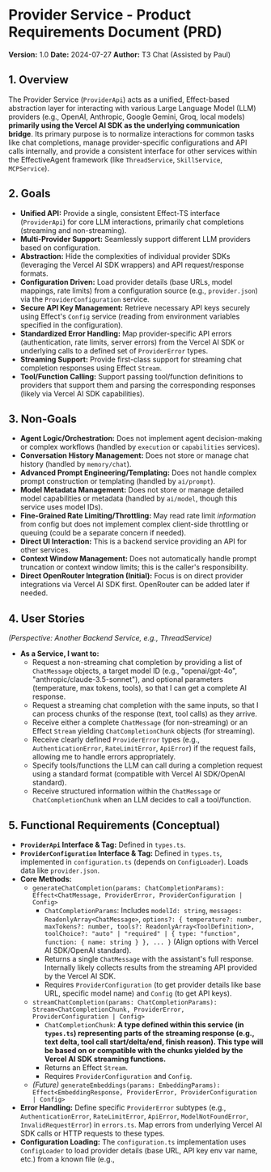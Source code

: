 # Provider Service - Product Requirements Document (PRD)

**Version:** 1.0
**Date:** 2024-07-27
**Author:** T3 Chat (Assisted by Paul)

## 1. Overview

The Provider Service (`ProviderApi`) acts as a unified, Effect-based abstraction layer for interacting with various Large Language Model (LLM) providers (e.g., OpenAI, Anthropic, Google Gemini, Groq, local models) **primarily using the Vercel AI SDK as the underlying communication bridge**. Its primary purpose is to normalize interactions for common tasks like chat completions, manage provider-specific configurations and API calls internally, and provide a consistent interface for other services within the EffectiveAgent framework (like `ThreadService`, `SkillService`, `MCPService`).

## 2. Goals

*   **Unified API:** Provide a single, consistent Effect-TS interface (`ProviderApi`) for core LLM interactions, primarily chat completions (streaming and non-streaming).
*   **Multi-Provider Support:** Seamlessly support different LLM providers based on configuration.
*   **Abstraction:** Hide the complexities of individual provider SDKs (leveraging the Vercel AI SDK wrappers) and API request/response formats.
*   **Configuration Driven:** Load provider details (base URLs, model mappings, rate limits) from a configuration source (e.g., `provider.json`) via the `ProviderConfiguration` service.
*   **Secure API Key Management:** Retrieve necessary API keys securely using Effect's `Config` service (reading from environment variables specified in the configuration).
*   **Standardized Error Handling:** Map provider-specific API errors (authentication, rate limits, server errors) from the Vercel AI SDK or underlying calls to a defined set of `ProviderError` types.
*   **Streaming Support:** Provide first-class support for streaming chat completion responses using Effect `Stream`.
*   **Tool/Function Calling:** Support passing tool/function definitions to providers that support them and parsing the corresponding responses (likely via Vercel AI SDK capabilities).

## 3. Non-Goals

*   **Agent Logic/Orchestration:** Does not implement agent decision-making or complex workflows (handled by `execution` or `capabilities` services).
*   **Conversation History Management:** Does not store or manage chat history (handled by `memory/chat`).
*   **Advanced Prompt Engineering/Templating:** Does not handle complex prompt construction or templating (handled by `ai/prompt`).
*   **Model Metadata Management:** Does not store or manage detailed model capabilities or metadata (handled by `ai/model`, though this service uses model IDs).
*   **Fine-Grained Rate Limiting/Throttling:** May read rate limit *information* from config but does not implement complex client-side throttling or queuing (could be a separate concern if needed).
*   **Direct UI Interaction:** This is a backend service providing an API for other services.
*   **Context Window Management:** Does not automatically handle prompt truncation or context window limits; this is the caller's responsibility.
*   **Direct OpenRouter Integration (Initial):** Focus is on direct provider integrations via Vercel AI SDK first. OpenRouter can be added later if needed.

## 4. User Stories

*(Perspective: Another Backend Service, e.g., ThreadService)*

*   **As a Service, I want to:**
    *   Request a non-streaming chat completion by providing a list of `ChatMessage` objects, a target model ID (e.g., "openai/gpt-4o", "anthropic/claude-3.5-sonnet"), and optional parameters (temperature, max tokens, tools), so that I can get a complete AI response.
    *   Request a streaming chat completion with the same inputs, so that I can process chunks of the response (text, tool calls) as they arrive.
    *   Receive either a complete `ChatMessage` (for non-streaming) or an Effect `Stream` yielding `ChatCompletionChunk` objects (for streaming).
    *   Receive clearly defined `ProviderError` types (e.g., `AuthenticationError`, `RateLimitError`, `ApiError`) if the request fails, allowing me to handle errors appropriately.
    *   Specify tools/functions the LLM can call during a completion request using a standard format (compatible with Vercel AI SDK/OpenAI standard).
    *   Receive structured information within the `ChatMessage` or `ChatCompletionChunk` when an LLM decides to call a tool/function.

## 5. Functional Requirements (Conceptual)

*   **`ProviderApi` Interface & Tag:** Defined in `types.ts`.
*   **`ProviderConfiguration` Interface & Tag:** Defined in `types.ts`, implemented in `configuration.ts` (depends on `ConfigLoader`). Loads data like `provider.json`.
*   **Core Methods:**
    *   `generateChatCompletion(params: ChatCompletionParams): Effect<ChatMessage, ProviderError, ProviderConfiguration | Config>`
        *   `ChatCompletionParams`: Includes `modelId: string`, `messages: ReadonlyArray<ChatMessage>`, `options?: { temperature?: number, maxTokens?: number, tools?: ReadonlyArray<ToolDefinition>, toolChoice?: "auto" | "required" | { type: "function", function: { name: string } }, ... }` (Align options with Vercel AI SDK/OpenAI standard).
        *   Returns a single `ChatMessage` with the assistant's full response. Internally likely collects results from the streaming API provided by the Vercel AI SDK.
        *   Requires `ProviderConfiguration` (to get provider details like base URL, specific model name) and `Config` (to get API keys).
    *   `streamChatCompletion(params: ChatCompletionParams): Stream<ChatCompletionChunk, ProviderError, ProviderConfiguration | Config>`
        *   `ChatCompletionChunk`: **A type defined within this service (in `types.ts`) representing parts of the streaming response (e.g., text delta, tool call start/delta/end, finish reason). This type will be based on or compatible with the chunks yielded by the Vercel AI SDK streaming functions.**
        *   Returns an Effect `Stream`.
        *   Requires `ProviderConfiguration` and `Config`.
    *   *(Future)* `generateEmbeddings(params: EmbeddingParams): Effect<EmbeddingResponse, ProviderError, ProviderConfiguration | Config>`
*   **Error Handling:** Define specific `ProviderError` subtypes (e.g., `AuthenticationError`, `RateLimitError`, `ApiError`, `ModelNotFoundError`, `InvalidRequestError`) in `errors.ts`. Map errors from underlying Vercel AI SDK calls or HTTP requests to these types.
*   **Configuration Loading:** The `configuration.ts` implementation uses `ConfigLoader` to load provider details (base URL, API key env var name, etc.) from a known file (e.g., 
